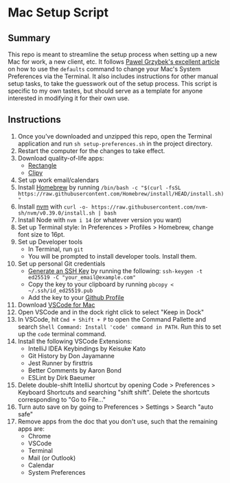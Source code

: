 # Mac Setup Script

## Summary
This repo is meant to streamline the setup process when setting up a new Mac for work, a new client, etc. It follows [Pawel Grzybek's excellent article](https://pawelgrzybek.com/change-macos-user-preferences-via-command-line/) on how to use the `defaults` command to change your Mac's System Preferences via the Terminal. It also includes instructions for other manual setup tasks, to take the guesswork out of the setup process. This script is specific to my own tastes, but should serve as a template for anyone interested in modifying it for their own use.

## Instructions
1. Once you've downloaded and unzipped this repo, open the Terminal application and run `sh setup-preferences.sh` in the project directory.
1. Restart the computer for the changes to take effect.
1. Download quality-of-life apps:
    - [Rectangle](https://rectangleapp.com/)
    - [Clipy](https://clipy-app.com/)
1. Set up work email/calendars
1. Install [Homebrew](https://brew.sh/) by running `/bin/bash -c "$(curl -fsSL https://raw.githubusercontent.com/Homebrew/install/HEAD/install.sh)"
`
1. Install [nvm](https://github.com/nvm-sh/nvm) with `curl -o- https://raw.githubusercontent.com/nvm-sh/nvm/v0.39.0/install.sh | bash`
1. Install Node with `nvm i 14` (or whatever version you want)
1. Set up Terminal style:
    In Preferences > Profiles > Homebrew, change font size to 16pt.
1. Set up Developer tools
    - In Terminal, run `git`
    - You will be prompted to install developer tools. Install them.
1. Set up personal Git credentials
    - [Generate an SSH Key](https://docs.github.com/en/authentication/connecting-to-github-with-ssh/generating-a-new-ssh-key-and-adding-it-to-the-ssh-agent) by running the following: `ssh-keygen -t ed25519 -C "your_email@example.com"`
    - Copy the key to your clipboard by running `pbcopy < ~/.ssh/id_ed25519.pub`
    - Add the key to your [Github Profile](https://github.com/settings/keys)
1. Download [VSCode for Mac](https://code.visualstudio.com/download)
1. Open VSCode and in the dock right click to select "Keep in Dock"
1. In VSCode, hit `Cmd + Shift + P` to open the Command Pallette and search `Shell Command: Install 'code' command in PATH`. Run this to set up the `code` terminal command.
1. Install the following VSCode Extensions:
    - IntelliJ IDEA Keybindings by Keisuke Kato
    - Git History by Don Jayamanne
    - Jest Runner by firsttris
    - Better Comments by Aaron Bond
    - ESLint by Dirk Baeumer
1. Delete double-shift IntelliJ shortcut by opening Code > Preferences > Keyboard Shortcuts and searching "shift shift". Delete the shortcuts corresponding to "Go to File..."
1. Turn auto save on by going to Preferences > Settings > Search "auto safe"
1. Remove apps from the doc that you don't use, such that the remaining apps are:
    - Chrome
    - VSCode
    - Terminal
    - Mail (or Outlook)
    - Calendar
    - System Preferences

